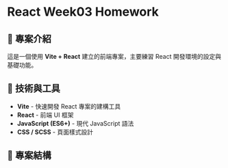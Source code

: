 # React Week03 Homework

## 📌 專案介紹
這是一個使用 **Vite + React** 建立的前端專案，主要練習 React 開發環境的設定與基礎功能。

## 🚀 技術與工具
- **Vite** - 快速開發 React 專案的建構工具
- **React** - 前端 UI 框架
- **JavaScript (ES6+)** - 現代 JavaScript 語法
- **CSS / SCSS** - 頁面樣式設計

## 📂 專案結構
 
 
